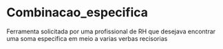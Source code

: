 # Combinacao_especifica

Ferramenta solicitada por uma profissional de RH que desejava encontrar uma soma especifica em meio a varias verbas recisorias
